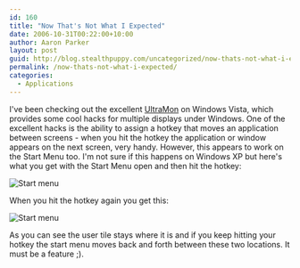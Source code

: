 ```yaml
---
id: 160
title: "Now That's Not What I Expected"
date: 2006-10-31T00:22:00+10:00
author: Aaron Parker
layout: post
guid: http://blog.stealthpuppy.com/uncategorized/now-thats-not-what-i-expected
permalink: /now-thats-not-what-i-expected/
categories:
  - Applications
---
```

I've been checking out the excellent [UltraMon](http://www.ultramon.com/) on Windows Vista, which provides some cool hacks for multiple displays under Windows. One of the excellent hacks is the ability to assign a hotkey that moves an application between screens - when you hit the hotkey the application or window appears on the next screen, very handy. However, this appears to work on the Start Menu too. I'm not sure if this happens on Windows XP but here's what you get with the Start Menu open and then hit the hotkey:

![Start menu](https://stealthpuppy.com/wp-content/uploads/2007/06/1000_14_167_startmenu1.jpg")

When you hit the hotkey again you get this:

![Start menu](https://stealthpuppy.com/wp-content/uploads/2007/06/1000_14_168_startmenu2.jpg)

As you can see the user tile stays where it is and if you keep hitting your hotkey the start menu moves back and forth between these two locations. It must be a feature ;).
